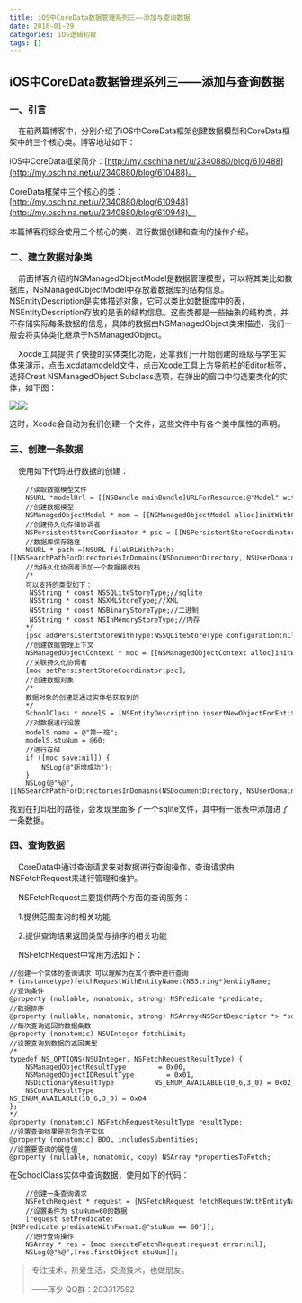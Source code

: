 ```yaml
---
title: iOS中CoreData数据管理系列三——添加与查询数据
date: 2016-01-29
categories: iOS逻辑初窥
tags: []
---
```

## iOS中CoreData数据管理系列三——添加与查询数据

### 一、引言

    在前两篇博客中，分别介绍了iOS中CoreData框架创建数据模型和CoreData框架中的三个核心类。博客地址如下：

iOS中CoreData框架简介：[http://my.oschina.net/u/2340880/blog/610488](http://my.oschina.net/u/2340880/blog/610488)。

CoreData框架中三个核心的类：[http://my.oschina.net/u/2340880/blog/610948](http://my.oschina.net/u/2340880/blog/610948)。

本篇博客将综合使用三个核心的类，进行数据创建和查询的操作介绍。

### 二、建立数据对象类

    前面博客介绍的NSManagedObjectModel是数据管理模型，可以将其类比如数据库，NSManagedObjectModel中存放着数据库的结构信息。NSEntityDescription是实体描述对象，它可以类比如数据库中的表，NSEntityDescription存放的是表的结构信息。这些类都是一些抽象的结构类，并不存储实际每条数据的信息，具体的数据由NSManagedObject类来描述，我们一般会将实体类化继承于NSManagedObject。

    Xocde工具提供了快捷的实体类化功能，还拿我们一开始创建的班级与学生实体来演示，点击.xcdatamodeld文件，点击Xcode工具上方导航栏的Editor标签，选择Creat NSManagedObject Subclass选项，在弹出的窗口中勾选要类化的实体，如下图：

![](http://static.oschina.net/uploads/space/2016/0129/151849_9YTv_2340880.png)![](http://static.oschina.net/uploads/space/2016/0129/152012_iWai_2340880.png)

这时，Xcode会自动为我们创建一个文件，这些文件中有各个类中属性的声明。

### 三、创建一条数据

    使用如下代码进行数据的创建：

```
    //读取数据模型文件
    NSURL *modelUrl = [[NSBundle mainBundle]URLForResource:@"Model" withExtension:@"momd"];
    //创建数据模型
    NSManagedObjectModel * mom = [[NSManagedObjectModel alloc]initWithContentsOfURL:modelUrl];
    //创建持久化存储协调者
    NSPersistentStoreCoordinator * psc = [[NSPersistentStoreCoordinator alloc]initWithManagedObjectModel:mom];
    //数据库保存路径
    NSURL * path =[NSURL fileURLWithPath:[[NSSearchPathForDirectoriesInDomains(NSDocumentDirectory, NSUserDomainMask, YES)lastObject] stringByAppendingPathComponent:@"CoreDataExample.sqlite"]];
    //为持久化协调者添加一个数据接收栈
    /*
    可以支持的类型如下：
     NSString * const NSSQLiteStoreType;//sqlite
     NSString * const NSXMLStoreType;//XML
     NSString * const NSBinaryStoreType;//二进制
     NSString * const NSInMemoryStoreType;//内存
    */
    [psc addPersistentStoreWithType:NSSQLiteStoreType configuration:nil URL:path options:nil error:nil];
    //创建数据管理上下文
    NSManagedObjectContext * moc = [[NSManagedObjectContext alloc]initWithConcurrencyType:NSMainQueueConcurrencyType];
    //关联持久化协调者
    [moc setPersistentStoreCoordinator:psc];
    //创建数据对象
    /*
    数据对象的创建是通过实体名获取到的
    */
    SchoolClass * modelS = [NSEntityDescription insertNewObjectForEntityForName:@"SchoolClass" inManagedObjectContext:moc];
    //对数据进行设置
    modelS.name = @"第一班";
    modelS.stuNum = @60;
    //进行存储
    if ([moc save:nil]) {
        NSLog(@"新增成功");
    }
    NSLog(@"%@",[[NSSearchPathForDirectoriesInDomains(NSDocumentDirectory, NSUserDomainMask, YES)lastObject] stringByAppendingPathComponent:@"CoreDataExample.sqlite"]);
```

找到在打印出的路径，会发现里面多了一个sqlite文件，其中有一张表中添加进了一条数据。

### 四、查询数据

    CoreData中通过查询请求来对数据进行查询操作，查询请求由NSFetchRequest来进行管理和维护。

    NSFetchRequest主要提供两个方面的查询服务：

    1.提供范围查询的相关功能

    2.提供查询结果返回类型与排序的相关功能

    NSFetchRequest中常用方法如下：

```
//创建一个实体的查询请求 可以理解为在某个表中进行查询
+ (instancetype)fetchRequestWithEntityName:(NSString*)entityName;
//查询条件
@property (nullable, nonatomic, strong) NSPredicate *predicate;
//数据排序
@property (nullable, nonatomic, strong) NSArray<NSSortDescriptor *> *sortDescriptors;
//每次查询返回的数据条数
@property (nonatomic) NSUInteger fetchLimit;
//设置查询到数据的返回类型
/*
typedef NS_OPTIONS(NSUInteger, NSFetchRequestResultType) {
    NSManagedObjectResultType        = 0x00,
    NSManagedObjectIDResultType        = 0x01,
    NSDictionaryResultType          NS_ENUM_AVAILABLE(10_6,3_0) = 0x02,
    NSCountResultType                NS_ENUM_AVAILABLE(10_6,3_0) = 0x04
};
*/
@property (nonatomic) NSFetchRequestResultType resultType;
//设置查询结果是否包含子实体
@property (nonatomic) BOOL includesSubentities;
//设置要查询的属性值
@property (nullable, nonatomic, copy) NSArray *propertiesToFetch;
```

在SchoolClass实体中查询数据，使用如下的代码：

```
    //创建一条查询请求
    NSFetchRequest * request = [NSFetchRequest fetchRequestWithEntityName:@"SchoolClass"];
    //设置条件为 stuNum=60的数据
    [request setPredicate:[NSPredicate predicateWithFormat:@"stuNum == 60"]];
    //进行查询操作
    NSArray * res = [moc executeFetchRequest:request error:nil];
    NSLog(@"%@",[res.firstObject stuNum]);
```

> 专注技术，热爱生活，交流技术，也做朋友。
> 
> ——珲少 QQ群：203317592
